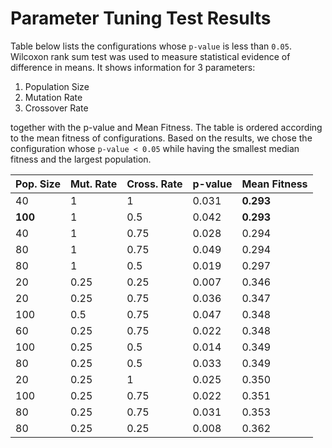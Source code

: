 # Parameter Tuning Test Results
Table below lists the configurations
whose ```p-value``` is less than ```0.05```.
Wilcoxon rank sum test was used to measure 
statistical evidence of difference in means. 
It shows information for 3 parameters: 
1) Population Size 
2) Mutation Rate
3) Crossover Rate

together with the p-value and Mean Fitness.
The table is ordered according to the mean 
fitness of configurations. Based on the results, 
we chose the configuration whose ```p-value < 0.05```
while having the smallest median fitness
and the largest population.

Pop. Size | Mut. Rate | Cross. Rate |  p-value | Mean Fitness
----------|-----------|-------------|----------|-------------
40	| 1 	| 1	 	| 0.031   | **0.293**
**100**	| 1 	| 0.5	| 0.042   | **0.293**
40	| 1 	| 0.75 	| 0.028   | 0.294
80	| 1 	| 0.75 	| 0.049   | 0.294
80	| 1 	| 0.5	| 0.019   | 0.297
20	| 0.25	| 0.25	| 0.007	  | 0.346
20	| 0.25	| 0.75	| 0.036   | 0.347
100	| 0.5	| 0.75	| 0.047   | 0.348
60	| 0.25	| 0.75	| 0.022   | 0.348
100	| 0.25	| 0.5	| 0.014   | 0.349
80	| 0.25	| 0.5	| 0.033   | 0.349
20	| 0.25	| 1  	| 0.025   | 0.350
100	| 0.25	| 0.75	| 0.022	  | 0.351
80	| 0.25	| 0.75	| 0.031   | 0.353
80	| 0.25	| 0.25	| 0.008	  | 0.362
